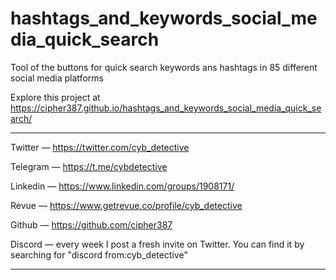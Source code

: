 # hashtags_and_keywords_social_media_quick_search
Tool of the buttons for quick search keywords ans hashtags in 85 different social media platforms

Explore this project at https://cipher387.github.io/hashtags_and_keywords_social_media_quick_search/

<hr>

Twitter — https://twitter.com/cyb_detective

Telegram — https://t.me/cybdetective

Linkedin — https://www.linkedin.com/groups/1908171/

Revue — https://www.getrevue.co/profile/cyb_detective

Github — https://github.com/cipher387

Discord — every week I post a fresh invite on Twitter. You can find it by searching for "discord from:cyb_detective"

<hr>
